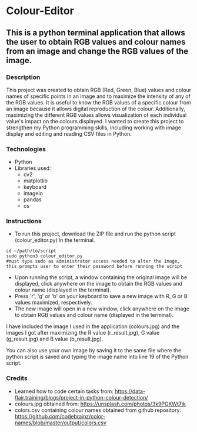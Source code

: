 # Colour-Editor
## This is a python terminal application that allows the user to obtain RGB values and colour names from an image and change the RGB values of the image.
### Description
This project was created to obtain RGB (Red, Green, Blue) values and colour names of specific points in an image and to maximize the intensity of any of the RGB values. It is useful to know the RGB values of a specific colour from an image because it allows digital reproduction of the colour. Additionally, maximizing the different RGB values allows visualization of each individual value's impact on the colours displayed. I wanted to create this project to strengthen my Python programming skills, including working with image display and editing and reading CSV files in Python. 
### Technologies
* Python
* Libraries used:
  * cv2 
  * matplotlib
  * keyboard
  * imageio
  * pandas
  * os
### Instructions
* To run this project, download the ZIP file and run the python script (colour_editor.py) in the terminal.
```
cd ~/path/to/script
sudo python3 colour_editor.py 
#must type sudo as administrator access needed to alter the image, this prompts user to enter their password before running the script
```
* Upon running the script, a window containing the original image will be displayed, click anywhere on the image to obtain the RGB values and colour name (displayed in the terminal).
* Press 'r', 'g' or 'b' on your keyboard to save a new image with R, G or B values maximized, respectively. 
* The new image will open in a new window, click anywhere on the image to obtain RGB values and colour name (displayed in the terminal).

I have included the image I used in the application (colours.jpg) and the images I got after maximizing the R value (r_result.jpg), G value (g_result.jpg) and B value (b_result.jpg).

You can also use your own image by saving it to the same file where the python script is saved and typing the image name into line 19 of the Python script.
### Credits
* Learned how to code certain tasks from: https://data-flair.training/blogs/project-in-python-colour-detection/
* colours.jpg obtained from: https://unsplash.com/photos/3k9PGKWt7ik
* colors.csv containing colour names obtained from github repository: https://github.com/codebrainz/color-names/blob/master/output/colors.csv
